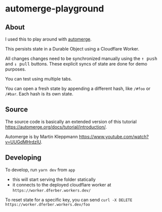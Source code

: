 # automerge-playground

## About

I used this to play around with [automerge](https://automerge.org/).

This persists state in a Durable Object using a Cloudflare Worker.

All changes changes need to be synchronized manually using the <kbd>↑ push</kbd> and <kbd>↓ pull</kbd> buttons. These explicit syncs of state are done for demo purposes.

You can test using multiple tabs.

You can open a fresh state by appending a different hash, like `/#foo` or `/#bar`. Each hash is its own state.

## Source

The source code is basically an extended version of this tutorial https://automerge.org/docs/tutorial/introduction/.

Automerge is by Martin Kleppmann https://www.youtube.com/watch?v=UUGdMHrdzIU.


## Developing

To develop, run `yarn dev` from `app`
- this will start serving the folder statically
- it connects to the deployed cloudflare worker at `https://worker.dferber.workers.dev/`

To reset state for a specific key, you can send `curl -X DELETE https://worker.dferber.workers.dev/foo`
